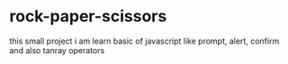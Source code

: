# rock-paper-scissors
this small project i am learn basic of javascript like prompt, alert, confirm  and also tanray operators
